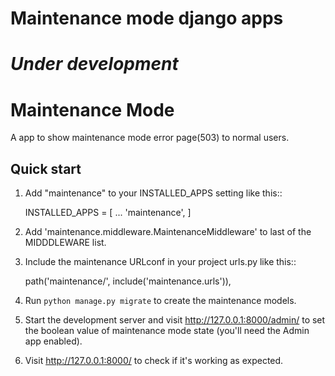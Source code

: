 # Maintenance mode django apps

*Under development*
<br>
=====
Maintenance Mode    
=====

A app to show maintenance mode error page(503) to normal users.

Quick start
-----------

1. Add "maintenance" to your INSTALLED_APPS setting like this::

    INSTALLED_APPS = [
        ...
        'maintenance',
    ]
2.  Add 'maintenance.middleware.MaintenanceMiddleware' to last of the MIDDDLEWARE list.

3. Include the maintenance URLconf in your project urls.py like this::

    path('maintenance/', include('maintenance.urls')),

4. Run `python manage.py migrate` to create the maintenance models.

5. Start the development server and visit http://127.0.0.1:8000/admin/
   to set the boolean value of maintenance mode state (you'll need the Admin app enabled).

6. Visit http://127.0.0.1:8000/ to check if it's working as expected.